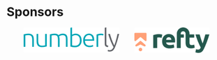 # Sponsors

<div align="center">
    &nbsp;&nbsp;&nbsp;
    <a href="https://numberly.com/"><img src="https://raw.githubusercontent.com/Refty/mongo-thingy/master/img/numberly.png" alt="Numberly"></a>
    &nbsp;&nbsp;&nbsp;
    &nbsp;&nbsp;&nbsp;
    <a href="https://refty.co/"><img src="https://raw.githubusercontent.com/Refty/mongo-thingy/master/img/refty.png" alt="Refty"></a>
    &nbsp;&nbsp;&nbsp;
</div>
